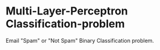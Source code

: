 # Multi-Layer-Perceptron Classification-problem
Email "Spam" or "Not Spam" Binary Classification problem.
 
